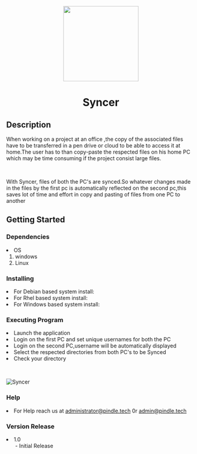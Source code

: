 <p align="center">
  <img width="200" src="https://user-images.githubusercontent.com/85985225/122311022-edcccf80-cf2e-11eb-91c2-695bf1e52973.png">
</p>
<h1 align="center">Syncer</h1>
<h2> Description</h2> 
<p1>When working on a project at an office ,the copy of the associated files have to be transferred in a pen drive or cloud to be able to access it at home.The user has to than copy-paste the respected files on his home PC which may be time consuming if the project consist large files.  
<p>&nbsp;</p>
</p1>With Syncer, files of both the PC's are synced.So whatever changes made in the files by the first pc is automatically reflected on the second pc,this saves lot of time and effort in copy and pasting of files from one PC to another

## Getting Started
### Dependencies
<li>OS
<ol>
<li>windows</li>
<li>Linux</li>
</ol>
</li>

### Installing
<li>For Debian based system install:</li>
<li>For Rhel based system install:</li>
<li>For Windows based system install:</li>


### Executing Program
<li>Launch the application</li>
<li>Login on the first PC and set unique usernames for both the PC</li>
<li>Login on the second PC,username will be automatically displayed</li>
<li>Select the respected directories from both PC's to be Synced</li>
<li>Check your directory</li>  
<p>&nbsp;</p>


![Syncer](https://user-images.githubusercontent.com/85985225/122254663-f3082b00-ceea-11eb-806c-a20a8540d9aa.gif)


### Help
<li>For Help reach us at <a href>administrator@pindle.tech</a> 0r <a href>admin@pindle.tech</a></li>

### Version Release
<li>1.0
<ol>
- Initial Release
</ol>
</li>
